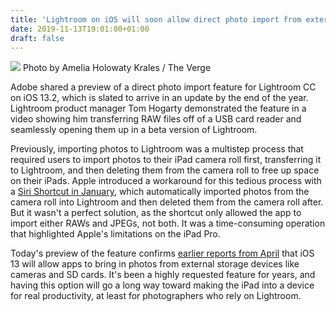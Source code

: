 ```yaml
---
title: 'Lightroom on iOS will soon allow direct photo import from external storage'
date: 2019-11-13T19:01:00+01:00
draft: false
---
```


![](https://cdn.vox-cdn.com/thumbor/KdCxfED8MLKpcnOLM3ONUmJPQWU=/0x0:2040x1360/1310x873/cdn.vox-cdn.com/uploads/chorus_image/image/65693209/akrales_181102_3064_0082.0.jpg) Photo by Amelia Holowaty Krales / The Verge

Adobe shared a preview of a direct photo import feature for Lightroom CC on iOS 13.2, which is slated to arrive in an update by the end of the year. Lightroom product manager Tom Hogarty demonstrated the feature in a video showing him transferring RAW files off of a USB card reader and seamlessly opening them up in a beta version of Lightroom.

Previously, importing photos to Lightroom was a multistep process that required users to import photos to their iPad camera roll first, transferring it to Lightroom, and then deleting them from the camera roll to free up space on their iPads. Apple introduced a workaround for this tedious process with a [Siri Shortcut in January](https://www.theverge.com/2019/1/11/18179319/adobe-lightroom-cc-siri-shortcut-import-camera-roll-ios-ipad-pro), which automatically imported photos from the camera roll into Lightroom and then deleted them from the camera roll after. But it wasn't a perfect solution, as the shortcut only allowed the app to import either RAWs and JPEGs, not both. It was a time-consuming operation that highlighted Apple's limitations on the iPad Pro.

Today's preview of the feature confirms [earlier reports from April](https://www.theverge.com/2019/4/23/18512251/ios-13-photos-import-third-party-apps-lightroom-cc-arkit-marzipan-siri-improvements-wwdc-2019) that iOS 13 will allow apps to bring in photos from external storage devices like cameras and SD cards. It's been a highly requested feature for years, and having this option will go a long way toward making the iPad into a device for real productivity, at least for photographers who rely on Lightroom.